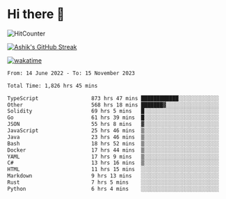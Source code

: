 # Hi there 👋

![HitCounter](https://hits.seeyoufarm.com/api/count/incr/badge.svg?url=https%3A%2F%2Fgithub.com%2Fashrhmn1212%2Fhit-counter)

<!-- ![Contribution Graph](https://github-readme-activity-graph.cyclic.app/graph?username=ashrhmn) -->


<!-- [![Top Langs](https://github-readme-stats.vercel.app/api/top-langs/?username=ashrhmn&layout=compact&theme=synthwave&langs_count=10&card_width=445)](https://github.com/anuraghazra/github-readme-stats) -->

[![Ashik's GitHub Streak](https://github-readme-streak-stats.herokuapp.com/?user=ashrhmn&theme=blood&fire=DD7F1C&background=151515&dates=9f9f9f&border=DD2727)](https://git.io/streak-stats)

<!-- ![Ashik's GitHub stats](https://github-readme-stats.vercel.app/api/?username=ashrhmn&show_icons=true&title_color=fff&icon_color=79ff97&text_color=9f9f9f&bg_color=151515) -->

[![wakatime](https://wakatime.com/badge/user/3df86613-ba63-4631-8e65-0ff18e7becad.svg)](https://wakatime.com/@3df86613-ba63-4631-8e65-0ff18e7becad)

<!--START_SECTION:waka-->

```txt
From: 14 June 2022 - To: 15 November 2023

Total Time: 1,826 hrs 45 mins

TypeScript                 873 hrs 47 mins ████████████░░░░░░░░░░░░░   47.83 %
Other                      568 hrs 18 mins ███████▓░░░░░░░░░░░░░░░░░   31.11 %
Solidity                   69 hrs 5 mins   █░░░░░░░░░░░░░░░░░░░░░░░░   03.78 %
Go                         61 hrs 39 mins  █░░░░░░░░░░░░░░░░░░░░░░░░   03.38 %
JSON                       55 hrs 8 mins   ▓░░░░░░░░░░░░░░░░░░░░░░░░   03.02 %
JavaScript                 25 hrs 46 mins  ▒░░░░░░░░░░░░░░░░░░░░░░░░   01.41 %
Java                       23 hrs 46 mins  ▒░░░░░░░░░░░░░░░░░░░░░░░░   01.30 %
Bash                       18 hrs 52 mins  ▒░░░░░░░░░░░░░░░░░░░░░░░░   01.03 %
Docker                     17 hrs 44 mins  ▒░░░░░░░░░░░░░░░░░░░░░░░░   00.97 %
YAML                       17 hrs 9 mins   ▒░░░░░░░░░░░░░░░░░░░░░░░░   00.94 %
C#                         13 hrs 16 mins  ▒░░░░░░░░░░░░░░░░░░░░░░░░   00.73 %
HTML                       11 hrs 15 mins  ░░░░░░░░░░░░░░░░░░░░░░░░░   00.62 %
Markdown                   9 hrs 13 mins   ░░░░░░░░░░░░░░░░░░░░░░░░░   00.51 %
Rust                       7 hrs 5 mins    ░░░░░░░░░░░░░░░░░░░░░░░░░   00.39 %
Python                     6 hrs 4 mins    ░░░░░░░░░░░░░░░░░░░░░░░░░   00.33 %
```

<!--END_SECTION:waka-->


<!--### Most Used Languages
<img src="https://wakatime.com/share/@ashrhmn/24ecb986-5bf8-4607-af7f-0aab08908d8c.png" />

### Favourite Tools
<img src="https://wakatime.com/share/@ashrhmn/f4e08015-f3bc-460a-9228-95a3ba11c604.png" />-->
